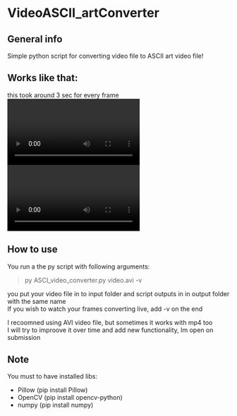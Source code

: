 # VideoASCII_artConverter

## General info
Simple python script for converting video file to ASCII art video file!

## Works like that:
this took around 3 sec for every frame <br/>
![sampleInput](https://user-images.githubusercontent.com/69404231/112722866-159e2f80-8f0c-11eb-990f-9e0e252daee0.mp4)   
![sampleUotput](https://user-images.githubusercontent.com/69404231/112723125-56e30f00-8f0d-11eb-9039-0453582832b9.mp4)   

## How to use 
You run a the py script with following arguments: <br/>
  > py ASCI_video_converter.py video.avi -v

you put your video file in to input folder and script outputs in in output folder with the same name <br/>
If you wish to watch your frames converting live, add -v on the end
  
 I recoomned using AVI video file, but sometimes it works with mp4 too <br/>
 I will try to improove it over time and add new functionality, Im open on submission <br/>
  
## Note
You must to have installed libs: 
* Pillow (pip install Pillow)
* OpenCV (pip install opencv-python)
* numpy  (pip install numpy)

